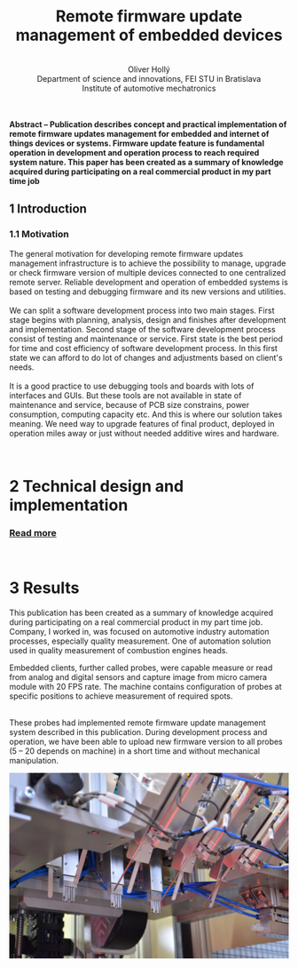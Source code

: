 # <div align="center">Remote firmware update management of embedded devices</div>

<br/>

<div align="center">Oliver Hollý</div>

<div align="center">Department of science and innovations, FEI STU in Bratislava</div>

<div align="center">Institute of automotive mechatronics</div>

<br/>
<br/>

**Abstract – Publication describes concept and practical implementation of remote firmware updates management for embedded and internet of things devices or systems. Firmware update feature is fundamental operation in development and operation process to reach required system nature. This paper has been created as a summary of knowledge acquired during participating on a real commercial product in my part time job**


## 1 Introduction
### 1.1 Motivation

The general motivation for developing remote firmware updates management infrastructure is to achieve the possibility to manage, upgrade or check firmware version of multiple devices connected to one centralized remote server. Reliable development and operation of embedded systems is based on testing and debugging firmware and its new versions and utilities.
<br/>
<br/>
We can split a software development process into two main stages. First stage begins with planning, analysis, design and finishes after development and implementation. Second stage of the software development process consist of testing and maintenance or service. First state is the best period for time and cost efficiency of software development process. In this first state we can afford to do lot of changes and adjustments based on client's needs.
<br/>
<br/>
It is a good practice to use debugging tools and boards with lots of interfaces and GUIs. But these tools are not available in state of maintenance and service, because of PCB size constrains, power consumption, computing capacity etc. And this is where our solution takes meaning. We need way to upgrade features of final product, deployed in operation miles away or just without needed additive wires and hardware.

<br/>


# 2 Technical design and implementation

### [Read more](https://github.com/Zahorack/udp-firmware-uploader/blob/master/HOLLY_SVOC_2020.pdf)
<br/>



# 3 Results

This publication has been created as a summary of knowledge
acquired during participating on a real commercial product in
my part time job. Company, I worked in, was focused on
automotive industry automation processes, especially quality
measurement. One of automation
solution used in quality measurement of combustion engines
heads.
<br/>

Embedded clients, further called probes, were capable
measure or read from analog and digital sensors and capture
image from micro camera module with 20 FPS rate. The
machine contains configuration of probes at specific positions
to achieve measurement of required spots.

<br/>
These probes had implemented remote firmware update
management system described in this publication. During
development process and operation, we have been able to
upload new firmware version to all probes (5 – 20 depends on
machine) in a short time and without mechanical manipulation.
<br/>

<p align="center">
<img src="https://github.com/Zahorack/udp-firmware-uploader/blob/master/img/probes.jpg" width="600" title="hover text">
</p>

